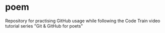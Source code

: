 # poem
Repository for practising GitHub usage while following the Code Train video tutorial series "Git &amp; GitHub for poets"
